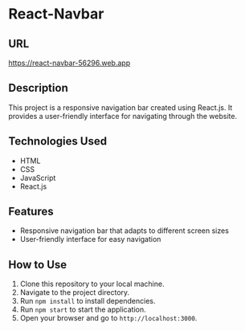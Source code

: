 # React-Navbar

## URL
https://react-navbar-56296.web.app

## Description
This project is a responsive navigation bar created using React.js. It provides a user-friendly interface for navigating through the website.

## Technologies Used
- HTML
- CSS
- JavaScript
- React.js

## Features
- Responsive navigation bar that adapts to different screen sizes
- User-friendly interface for easy navigation

## How to Use
1. Clone this repository to your local machine.
2. Navigate to the project directory.
3. Run `npm install` to install dependencies.
4. Run `npm start` to start the application.
5. Open your browser and go to `http://localhost:3000`.

